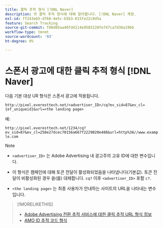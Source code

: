 ```yaml
---
title: 클릭 추적 형식 [!DNL Naver]
description: 의 클릭 추적 형식에 대해 알아봅니다. [!DNL Naver] 계정.
exl-id: ff243eb5-d768-4e5c-b5b3-015fe22c9d5a
feature: Search Tracking
source-git-commit: f80d05aa40fd4114e9585220fe747ca7d36a19bb
workflow-type: tm+mt
source-wordcount: '93'
ht-degree: 0%

---
```


# 스폰서 광고에 대한 클릭 추적 형식 [!DNL Naver]

다음 기본 대상 UR 형식은 스폰서 광고에 적용됩니다.

`http://pixel.everesttech.net/<advertiser_ID>/cq?ev_sid=87&ev_cl={ef_uniqueid}&url=<the landing page>`

예:

`http://pixel.everesttech.net/1234/cq?ev_sid=87&ev_cl=258e27dcec70156a667f2229020e488&url=http%3A//www.example.com`

>[!NOTE]
>
>* `<advertiser_ID>` 는 Adobe Advertising 내 광고주의 고유 ID에 대한 변수입니다.
>
>* 이 형식은 캠페인에 대해 토큰 전달이 활성화되었음을 나타냅니다(기본값). 토큰 전달이 비활성화된 경우 을(를) 대체합니다. `cq?` 이후 `<advertiser_ID>` 포함 `c?`.
>
* `<the landing page>` 는 최종 사용자가 안내하는 사이트의 URL을 나타내는 변수입니다.

>[!MORELIKETHIS]
>
>* [Adobe Advertising 전환 추적 서비스에 대한 클릭 추적 URL 형식 정보](formats-click-tracking-about.md)
>* [AMO ID 추적 코드 형식](skwcid-tracking-parameter.md)
